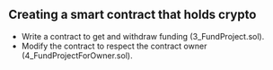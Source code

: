 ## Creating a smart contract that holds crypto

- Write a contract to get and withdraw funding (3_FundProject.sol).
- Modify the contract to respect the contract owner (4_FundProjectForOwner.sol).